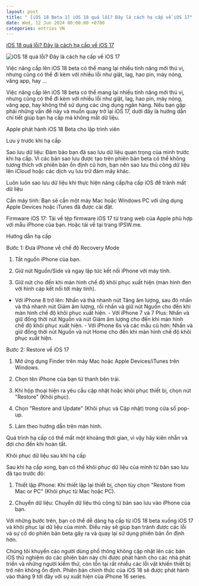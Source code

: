 ```yaml
---
layout: post
title: " [iOS 18 Beta 1] iOS 18 quá lỗi? Đây là cách hạ cấp về iOS 17"
date: Wed, 12 Jun 2024 00:00:00 +0700
categories: entries VN
---
```

[iOS 18 quá lỗi? Đây là cách hạ cấp về iOS 17](https://genk.vn/ios-18-qua-loi-day-la-cach-ha-cap-ve-ios-17-20240611170910875.chn)

![iOS 18 quá lỗi? Đây là cách hạ cấp về iOS 17](https://genk.mediacdn.vn/zoom/600_315/139269124445442048/2024/6/11/maxresdefault-1-17181004988721688254495-25-0-695-1280-crop-17181005116621703299695.jpg)

Việc nâng cấp lên iOS 18 beta có thể mang lại nhiều tính năng mới thú vị, nhưng cũng có thể đi kèm với nhiều lỗi như giật, lag, hao pin, máy nóng, văng app, hay ...

Việc nâng cấp lên iOS 18 beta có thể mang lại nhiều tính năng mới thú vị, nhưng cũng có thể đi kèm với nhiều lỗi như giật, lag, hao pin, máy nóng, văng app, hay không thể sử dụng các ứng dụng ngân hàng. Nếu bạn gặp phải những vấn đề này và muốn quay trở lại iOS 17, dưới đây là hướng dẫn chi tiết giúp bạn hạ cấp mà không mất dữ liệu.



Apple phát hành iOS 18 Beta cho lập trình viên

Lưu ý trước khi hạ cấp

Sao lưu dữ liệu: Đảm bảo bạn đã sao lưu dữ liệu quan trọng của mình trước khi hạ cấp. Vì các bản sao lưu được tạo trên phiên bản beta có thể không tương thích với phiên bản ổn định cũ hơn, bạn nên sao lưu thủ công dữ liệu lên iCloud hoặc các dịch vụ lưu trữ đám mây khác.

Luôn luôn sao lưu dữ liệu khi thực hiện nâng cấp/hạ cấp iOS để tránh mất dữ liệu

Cần máy tính: Bạn sẽ cần một máy Mac hoặc Windows PC với ứng dụng Apple Devices hoặc iTunes đã được cài đặt.



Firmware iOS 17: Tải về tệp firmware iOS 17 từ trang web của Apple phù hợp với mẫu iPhone của bạn. Hoặc tải về tại trang IPSW.me.

Hướng dẫn hạ cấp

Bước 1: Đưa iPhone về chế độ Recovery Mode



1. Tắt nguồn iPhone của bạn.

2. Giữ nút Nguồn/Side và ngay lập tức kết nối iPhone với máy tính.

3. Giữ nút cho đến khi màn hình chế độ khôi phục xuất hiện (màn hình đen với hình cáp kết nối tới máy tính).

- Với iPhone 8 trở lên: Nhấn và thả nhanh nút Tăng âm lượng, sau đó nhấn và thả nhanh nút Giảm âm lượng, rồi nhấn và giữ nút Nguồn cho đến khi màn hình chế độ khôi phục xuất hiện. - Với iPhone 7 và 7 Plus: Nhấn và giữ đồng thời nút Nguồn và nút Giảm âm lượng cho đến khi màn hình chế độ khôi phục xuất hiện. - Với iPhone 6s và các mẫu cũ hơn: Nhấn và giữ đồng thời nút Nguồn và nút Home cho đến khi màn hình chế độ khôi phục xuất hiện.

Bước 2: Restore về iOS 17

1. Mở ứng dụng Finder trên máy Mac hoặc Apple Devices/iTunes trên Windows.

2. Chọn tên iPhone của bạn từ thanh bên trái.

3. Khi hộp thoại hiện ra yêu cầu cập nhật hoặc khôi phục thiết bị, chọn nút "Restore" (Khôi phục).

4. Chọn "Restore and Update" (Khôi phục và Cập nhật) trong cửa sổ pop-up.

5. Làm theo hướng dẫn trên màn hình.

Quá trình hạ cấp có thể mất một khoảng thời gian, vì vậy hãy kiên nhẫn và đợi cho đến khi hoàn tất.



Khôi phục dữ liệu sau khi hạ cấp

Sau khi hạ cấp xong, bạn có thể khôi phục dữ liệu của mình từ bản sao lưu đã tạo trước đó:



1. Thiết lập iPhone: Khi thiết lập lại thiết bị, chọn tùy chọn "Restore from Mac or PC" (Khôi phục từ Mac hoặc PC).

2. Chuyển dữ liệu: Chuyển dữ liệu thủ công từ bản sao lưu vào iPhone của bạn.

Với những bước trên, bạn có thể dễ dàng hạ cấp từ iOS 18 beta xuống iOS 17 và khôi phục lại dữ liệu của mình. Điều này sẽ giúp bạn tránh được các lỗi và sự cố do phiên bản beta gây ra và quay lại sử dụng phiên bản ổn định hơn.

Chúng tôi khuyến cáo người dùng phổ thông không cập nhật lên các bản iOS thử nghiệm do các phiên bản này chỉ được phát hành cho các nhà phát triển và những người kiểm thử, còn tồn tại rất nhiều các lỗi vặt khiến thiết bị trở nên không ổn định. Phiên bản chính thức của iOS 18 sẽ được phát hành vào tháng 9 tới đây với sự xuất hiện của iPhone 16 series.

